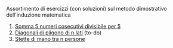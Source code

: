 Assortimento di esercizzi (con soluzioni) sul metodo dimostrativo dell'induzione matematica
1. [Somma 5 numeri cosecutivi divisibile per 5](https://github.com/CS-Swap/Metodi-Matematici-per-l-Informatica/issues/1)
2. [Diagonali di pligono di n lati]() (to-do)
3. [Stette di mano tra n persone](https://github.com/CS-Swap/Metodi-Matematici-per-l-Informatica/issues/2)


